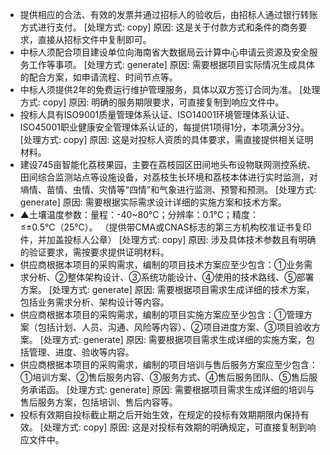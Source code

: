 - 提供相应的合法、有效的发票并通过招标人的验收后，由招标人通过银行转账方式进行支付。 [处理方式: copy]
  原因: 这是关于付款方式和条件的商务要求，直接从招标文件中复制即可。
- 中标人须配合项目建设单位向海南省大数据局云计算中心申请云资源及安全服务工作等事项。 [处理方式: generate]
  原因: 需要根据项目实际情况生成具体的配合方案，如申请流程、时间节点等。
- 中标人须提供2年的免费运行维护管理服务，具体以双方签订合同为准。 [处理方式: copy]
  原因: 明确的服务期限要求，可直接复制到响应文件中。
- 投标人具有ISO9001质量管理体系认证、ISO14001环境管理体系认证、ISO45001职业健康安全管理体系认证的，每提供1项得1分，本项满分3分。 [处理方式: copy]
  原因: 这是对投标人资质的具体要求，需直接提供相关证明材料。
- 建设745亩智能化荔枝果园，主要在荔枝园区田间地头布设物联网测控系统、田间综合监测站点等设施设备，对荔枝生长环境和荔枝本体进行实时监测，对墒情、苗情、虫情、灾情等“四情”和气象进行监测、预警和预测。 [处理方式: generate]
  原因: 需要根据实际需求设计详细的实施方案和技术方案。
- ▲土壤温度参数：量程：-40~80℃；分辨率：0.1℃；精度：≤±0.5℃（25℃）。 （提供带CMA或CNAS标志的第三方机构校准证书复印件，并加盖投标人公章） [处理方式: copy]
  原因: 涉及具体技术参数且有明确的验证要求，需按要求提供证明材料。
- 供应商根据本项目的采购需求，编制的项目技术方案应至少包含：①业务需求分析、②整体架构设计、③系统功能设计、④使用的技术路线、⑤部署方案。 [处理方式: generate]
  原因: 需要根据项目需求生成详细的技术方案，包括业务需求分析、架构设计等内容。
- 供应商根据本项目的采购需求，编制的项目实施方案应至少包含：①管理方案（包括计划、人员、沟通、风险等内容）、②项目进度方案、③项目验收方案。 [处理方式: generate]
  原因: 需要根据项目需求生成详细的实施方案，包括管理、进度、验收等内容。
- 供应商根据本项目的采购需求，编制的项目培训与售后服务方案应至少包含：①培训方案、②售后服务内容、③服务方式、④售后服务团队、⑤售后服务承诺函。 [处理方式: generate]
  原因: 需要根据项目需求生成详细的培训与售后服务方案，包括培训、售后内容等。
- 投标有效期自投标截止期之后开始生效，在规定的投标有效期期限内保持有效。 [处理方式: copy]
  原因: 这是对投标有效期的明确规定，可直接复制到响应文件中。